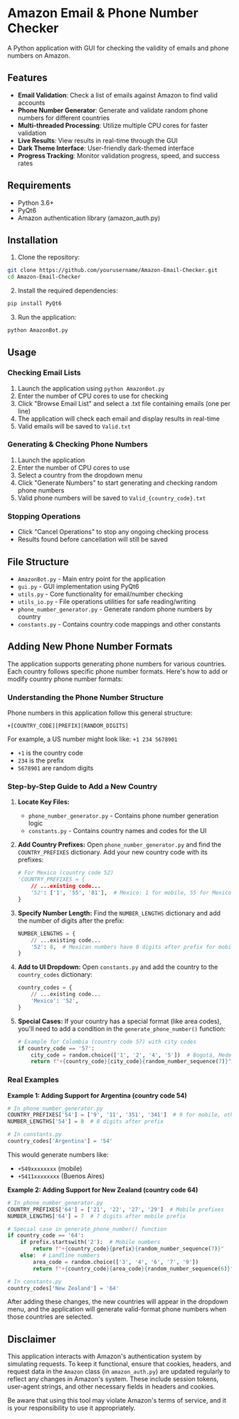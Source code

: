 # Amazon Email & Phone Number Checker

A Python application with GUI for checking the validity of emails and phone numbers on Amazon.

## Features

- **Email Validation**: Check a list of emails against Amazon to find valid accounts
- **Phone Number Generator**: Generate and validate random phone numbers for different countries
- **Multi-threaded Processing**: Utilize multiple CPU cores for faster validation
- **Live Results**: View results in real-time through the GUI
- **Dark Theme Interface**: User-friendly dark-themed interface
- **Progress Tracking**: Monitor validation progress, speed, and success rates

## Requirements

- Python 3.6+
- PyQt6
- Amazon authentication library (amazon_auth.py)

## Installation

1. Clone the repository:
```bash
git clone https://github.com/yourusername/Amazon-Email-Checker.git
cd Amazon-Email-Checker
```

2. Install the required dependencies:
```bash
pip install PyQt6
```

3. Run the application:
```bash
python AmazonBot.py
```

## Usage

### Checking Email Lists

1. Launch the application using `python AmazonBot.py`
2. Enter the number of CPU cores to use for checking
3. Click "Browse Email List" and select a .txt file containing emails (one per line)
4. The application will check each email and display results in real-time
5. Valid emails will be saved to `Valid.txt`

### Generating & Checking Phone Numbers

1. Launch the application 
2. Enter the number of CPU cores to use
3. Select a country from the dropdown menu
4. Click "Generate Numbers" to start generating and checking random phone numbers
5. Valid phone numbers will be saved to `Valid_{country_code}.txt`

### Stopping Operations

- Click "Cancel Operations" to stop any ongoing checking process
- Results found before cancellation will still be saved

## File Structure

- `AmazonBot.py` - Main entry point for the application
- `gui.py` - GUI implementation using PyQt6
- `utils.py` - Core functionality for email/number checking
- `utils_io.py` - File operations utilities for safe reading/writing
- `phone_number_generator.py` - Generate random phone numbers by country
- `constants.py` - Contains country code mappings and other constants

## Adding New Phone Number Formats

The application supports generating phone numbers for various countries. Each country follows specific phone number formats. Here's how to add or modify country phone number formats:

### Understanding the Phone Number Structure

Phone numbers in this application follow this general structure:
```
+[COUNTRY_CODE][PREFIX][RANDOM_DIGITS]
```

For example, a US number might look like: `+1 234 5678901`
- `+1` is the country code
- `234` is the prefix
- `5678901` are random digits

### Step-by-Step Guide to Add a New Country

1. **Locate Key Files:**
   - `phone_number_generator.py` - Contains phone number generation logic
   - `constants.py` - Contains country names and codes for the UI

2. **Add Country Prefixes:**
   Open `phone_number_generator.py` and find the `COUNTRY_PREFIXES` dictionary. Add your new country code with its prefixes:

   ```python
   # For Mexico (country code 52)
   'COUNTRY_PREFIXES = {
       // ...existing code...
       '52': ['1', '55', '81'],  # Mexico: 1 for mobile, 55 for Mexico City, 81 for Monterrey
   }
   ```

3. **Specify Number Length:**
   Find the `NUMBER_LENGTHS` dictionary and add the number of digits after the prefix:

   ```python
   NUMBER_LENGTHS = {
       // ...existing code...
       '52': 8,  # Mexican numbers have 8 digits after prefix for mobile
   }
   ```

4. **Add to UI Dropdown:**
   Open `constants.py` and add the country to the `country_codes` dictionary:

   ```python
   country_codes = {
       // ...existing code...
       'Mexico': '52',
   }
   ```

5. **Special Cases:**
   If your country has a special format (like area codes), you'll need to add a condition in the `generate_phone_number()` function:

   ```python
   # Example for Colombia (country code 57) with city codes
   if country_code == '57':
       city_code = random.choice(['1', '2', '4', '5'])  # Bogotá, Medellín, Cali, Barranquilla
       return f"+{country_code}{city_code}{random_number_sequence(7)}"
   ```

### Real Examples

**Example 1: Adding Support for Argentina (country code 54)**

```python
# In phone_number_generator.py
COUNTRY_PREFIXES['54'] = ['9', '11', '351', '341']  # 9 for mobile, others for city codes
NUMBER_LENGTHS['54'] = 8  # 8 digits after prefix

# In constants.py
country_codes['Argentina'] = '54'
```

This would generate numbers like:
- `+549xxxxxxxx` (mobile)
- `+5411xxxxxxxx` (Buenos Aires)

**Example 2: Adding Support for New Zealand (country code 64)**

```python
# In phone_number_generator.py
COUNTRY_PREFIXES['64'] = ['21', '22', '27', '29']  # Mobile prefixes
NUMBER_LENGTHS['64'] = 7  # 7 digits after mobile prefix

# Special case in generate_phone_number() function
if country_code == '64':
    if prefix.startswith('2'):  # Mobile numbers
        return f"+{country_code}{prefix}{random_number_sequence(7)}"
    else:  # Landline numbers
        area_code = random.choice(['3', '4', '6', '7', '9'])
        return f"+{country_code}{area_code}{random_number_sequence(6)}"

# In constants.py
country_codes['New Zealand'] = '64'
```

After adding these changes, the new countries will appear in the dropdown menu, and the application will generate valid-format phone numbers when those countries are selected.

## Disclaimer

This application interacts with Amazon's authentication system by simulating requests. To keep it functional, ensure that cookies, headers, and request data in the `Amazon` class (in `amazon_auth.py`) are updated regularly to reflect any changes in Amazon's system. These include session tokens, user-agent strings, and other necessary fields in headers and cookies.

Be aware that using this tool may violate Amazon's terms of service, and it is your responsibility to use it appropriately.

